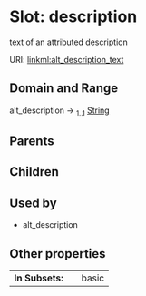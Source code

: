 
# Slot: description


text of an attributed description

URI: [linkml:alt_description_text](https://w3id.org/linkml/alt_description_text)


## Domain and Range

alt_description &#8594;  <sub>1..1</sub> [String](types/String.md)

## Parents


## Children


## Used by

 * alt_description

## Other properties

|  |  |  |
| --- | --- | --- |
| **In Subsets:** | | basic |


